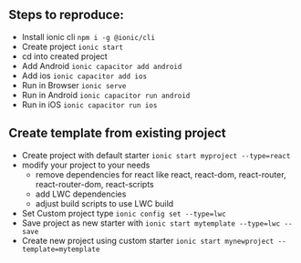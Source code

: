 ## Steps to reproduce:

- Install ionic cli `npm i -g @ionic/cli`
- Create project `ionic start`
- cd into created project
- Add Android `ionic capacitor add android`
- Add ios `ionic capacitor add ios`
- Run in Browser `ionic serve`
- Run in Android `ionic capacitor run android`
- Run in iOS `ionic capacitor run ios`


## Create template from existing project
- Create project with default starter `ionic start myproject --type=react`
- modify your project to your needs
  - remove dependencies for react like react, react-dom, react-router, react-router-dom, react-scripts
  - add LWC dependencies
  - adjust build scripts to use LWC build
- Set Custom project type `ionic config set --type=lwc`
- Save project as new starter with `ionic start mytemplate --type=lwc --save`
- Create new project using custom starter `ionic start mynewproject --template=mytemplate`
